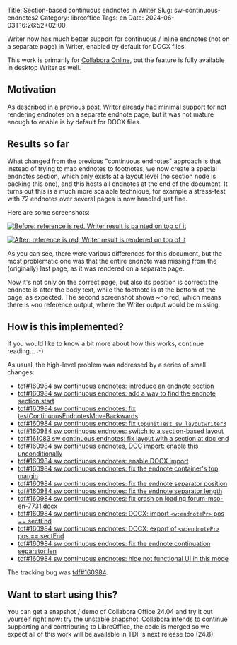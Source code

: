 Title: Section-based continuous endnotes in Writer
Slug: sw-continuous-endnotes2
Category: libreoffice
Tags: en
Date: 2024-06-03T16:26:52+02:00

Writer now has much better support for continuous / inline endnotes (not on a separate page) in
Writer, enabled by default for DOCX files.

This work is primarily for [Collabora Online](https://www.collaboraoffice.com/), but the feature is
fully available in desktop Writer as well.

## Motivation

As described in a [previous post]({filename}/2019/sw-continuous-endnotes.adoc), Writer already had
minimal support for not rendering endnotes on a separate endnote page, but it was not mature enough
to enable is by default for DOCX files.

## Results so far

What changed from the previous "continuous endnotes" approach is that instead of trying to map
endnotes to footnotes, we now create a special endnotes section, which only exists at a layout level
(no section node is backing this one), and this hosts all endnotes at the end of the document. It
turns out this is a much more scalable technique, for example a stress-test with 72 endnotes over
several pages is now handled just fine.

Here are some screenshots:

[![Before: reference is red, Writer result is painted on top of it](https://share.vmiklos.hu/blog/sw-continuous-endnotes2/old.png)](https://share.vmiklos.hu/blog/sw-continuous-endnotes2/old.png)

[![After: reference is red, Writer result is rendered on top of it](https://share.vmiklos.hu/blog/sw-continuous-endnotes2/new.png)](https://share.vmiklos.hu/blog/sw-continuous-endnotes2/new.png)

As you can see, there were various differences for this document, but the most problematic one was
that the entire endnote was missing from the (originally) last page, as it was rendered on a
separate page.

Now it's not only on the correct page, but also its position is correct: the endnote is after the
body text, while the footnote is at the bottom of the page, as expected. The second screenshot shows
~no red, which means there is ~no reference output, where the Writer output would be missing.

## How is this implemented?

If you would like to know a bit more about how this works, continue reading... :-)

As usual, the high-level problem was addressed by a series of small changes:

- [tdf#160984 sw continuous endnotes: introduce an endnote section](https://git.libreoffice.org/core/commit/90f19126fa405a0632eae4ee8525b66bbce12625)
- [tdf#160984 sw continuous endnotes: add a way to find the endnote section start](https://git.libreoffice.org/core/commit/8bae684c93bd23bbe98707ba9cf75d1a39427131)
- [tdf#160984 sw continuous endnotes: fix testContinuousEndnotesMoveBackwards](https://git.libreoffice.org/core/commit/ab3416cad1dd4e706432f9b1a3592cec823c76b0)
- [tdf#160984 sw continuous endnotes: fix `CppunitTest_sw_layoutwriter3`](https://git.libreoffice.org/core/commit/9c7acbc937b3b341c10187b837e09cc20399f04e)
- [tdf#160984 sw continuous endnotes: switch to a section-based layout](https://git.libreoffice.org/core/commit/6885dcd7ec7b82a946d8344bfc27a3e88eecc44a)
- [tdf#161083 sw continuous endnotes: fix layout with a section at doc end](https://git.libreoffice.org/core/commit/82dd81a9d2049ac95535880fc67c1867f90e1427)
- [tdf#160984 sw continuous endnotes, DOC import: enable this unconditionally](https://git.libreoffice.org/core/commit/d74fb6b571304b41c13b7a6dcdd2b853bfca7210)
- [tdf#160984 sw continuous endnotes: enable DOCX import](https://git.libreoffice.org/core/commit/1ae5ea3f78cca11ba18f2dd1a06f875263336a3b)
- [tdf#160984 sw continuous endnotes: fix the endnote container's top margin](https://git.libreoffice.org/core/commit/d1ddd136a1b0e452492464d58715eaec144fd811)
- [tdf#160984 sw continuous endnotes: fix the endnote separator position](https://git.libreoffice.org/core/commit/f1d0b4e34a1f467e9f54baa7ac31ca28fdae3efb)
- [tdf#160984 sw continuous endnotes: fix the endnote separator length](https://git.libreoffice.org/core/commit/755f3bebd96ec7ae43b1dcf247f907b9c15c1995)
- [tdf#160984 sw continuous endnotes: fix crash on loading forum-mso-en-7731.docx](https://git.libreoffice.org/core/commit/3f2d0414686a8f9a042413c47c4c8ffa5d61f436)
- [tdf#160984 sw continuous endnotes: DOCX: import `<w:endnotePr>` pos == sectEnd](https://git.libreoffice.org/core/commit/2d2dd56e0b2dc708f1f758d7fc9a1263ff09b83c)
- [tdf#160984 sw continuous endnotes: DOCX: export of `<w:endnotePr>` pos == sectEnd](https://git.libreoffice.org/core/commit/566c7017a84e3d573de85a6d986b81d3f59de0fa)
- [tdf#160984 sw continuous endnotes: fix the endnote continuation separator len](https://git.libreoffice.org/core/commit/6450159e0e7c5fac9c998087e99f3fec602ff84d)
- [tdf#160984 sw continuous endnotes: hide not functional UI in this mode](https://git.libreoffice.org/core/commit/8f3e11dc9a4b3fd9ad1985d88b241df7bcb66fec)

The tracking bug was [tdf#160984](https://bugs.documentfoundation.org/show_bug.cgi?id=160984).

## Want to start using this?

You can get a snapshot / demo of Collabora Office 24.04 and try it out yourself right now: [try the
unstable snapshot](https://www.collaboraoffice.com/collabora-office-latest-snapshot/).  Collabora
intends to continue supporting and contributing to LibreOffice, the code is merged so we expect all
of this work will be available in TDF's next release too (24.8).
